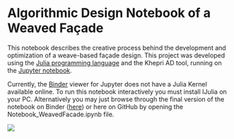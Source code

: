 # Algorithmic Design Notebook of a Weaved Façade

This notebook describes the creative process behind the development and optimization of a weave-based façade design. This project was developed using the [Julia programming language](https://julialang.org/) and the Khepri AD tool, running on the [Jupyter notebook](https://jupyter.org/).

Currently, the [Binder](https://mybinder.org/) viewer for Jupyter does not have a Julia Kernel available online. To run this notebook interactively you must install IJulia on your PC. Alternatively you may just browse through the final version of the notebook on Binder ([here](https://nbviewer.jupyter.org/github/KhepriNotebook/WeavedFacade/blob/master/Notebook_WeavedFacade.ipynb)) or here on GitHub by opening the Notebook_WeavedFacade.ipynb file.

![](WeavedFacade.png)